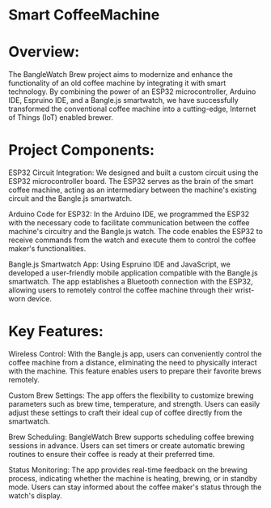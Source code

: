 # Smart CoffeeMachine

# Overview:
The BangleWatch Brew project aims to modernize and enhance the functionality of an old coffee machine by integrating it with smart technology. By combining the power of an ESP32 microcontroller, Arduino IDE, Espruino IDE, and a Bangle.js smartwatch, we have successfully transformed the conventional coffee machine into a cutting-edge, Internet of Things (IoT) enabled brewer.

# Project Components:

ESP32 Circuit Integration: We designed and built a custom circuit using the ESP32 microcontroller board. The ESP32 serves as the brain of the smart coffee machine, acting as an intermediary between the machine's existing circuit and the Bangle.js smartwatch.

Arduino Code for ESP32: In the Arduino IDE, we programmed the ESP32 with the necessary code to facilitate communication between the coffee machine's circuitry and the Bangle.js watch. The code enables the ESP32 to receive commands from the watch and execute them to control the coffee maker's functionalities.

Bangle.js Smartwatch App: Using Espruino IDE and JavaScript, we developed a user-friendly mobile application compatible with the Bangle.js smartwatch. The app establishes a Bluetooth connection with the ESP32, allowing users to remotely control the coffee machine through their wrist-worn device.

# Key Features:

Wireless Control: With the Bangle.js app, users can conveniently control the coffee machine from a distance, eliminating the need to physically interact with the machine. This feature enables users to prepare their favorite brews remotely.

Custom Brew Settings: The app offers the flexibility to customize brewing parameters such as brew time, temperature, and strength. Users can easily adjust these settings to craft their ideal cup of coffee directly from the smartwatch.

Brew Scheduling: BangleWatch Brew supports scheduling coffee brewing sessions in advance. Users can set timers or create automatic brewing routines to ensure their coffee is ready at their preferred time.

Status Monitoring: The app provides real-time feedback on the brewing process, indicating whether the machine is heating, brewing, or in standby mode. Users can stay informed about the coffee maker's status through the watch's display.
